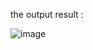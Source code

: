 the output result :

![image](https://github.com/MennaElzarqa6/AI0nstant/assets/161964828/e9010f37-fa60-46b5-9ce0-fc56cda53283)
